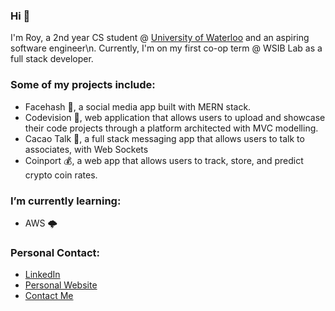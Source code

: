 ### Hi 👋

I'm Roy, a 2nd year CS student @ [University of Waterloo](https://uwaterloo.ca/about/) and an aspiring software engineer\n.
Currently, I'm on my first co-op term @ WSIB Lab as a full stack developer.

### Some of my projects include:
- Facehash 💬, a social media app built with MERN stack.
- Codevision 👾, web application that allows users to upload and showcase their code projects through a platform architected with MVC modelling.
- Cacao Talk 🍬, a full stack messaging app that allows users to talk to associates, with Web Sockets
- Coinport 💰, a web app that allows users to track, store, and predict crypto coin rates.

### I’m currently learning:
- AWS 🌩️

### Personal Contact: 
- [LinkedIn](https://www.linkedin.com/in/roychon)
- [Personal Website](https://roychon.github.io)
- [Contact Me](mailto:rchon@uwaterloo.ca)
